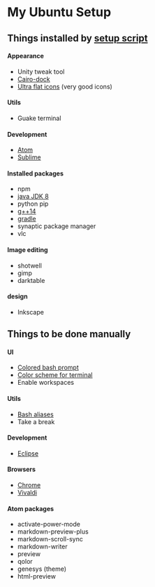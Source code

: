 # My Ubuntu Setup

## Things installed by [setup script](setup.sh)
#### Appearance
- Unity tweak tool
- [Cairo-dock](http://linuxpitstop.com/install-cairo-dock-on-ubuntu-15-04/)
- [Ultra flat icons](http://www.noobslab.com/2015/01/make-linux-more-elegant-with-ultra-flat.html) (very good icons)

#### Utils
- Guake terminal

#### Development
- [Atom](https://atom.io/)
- [Sublime](https://www.sublimetext.com/3)

#### Installed packages
- npm
- [java JDK 8](http://tecadmin.net/install-oracle-java-8-jdk-8-ubuntu-via-ppa/)
- python pip
- [g++14](http://scholtyssek.org/blog/2015/06/11/install-gcc-with-c14-support-on-ubuntumint/)
- [gradle](https://gradle.org/gradle-download/)
- synaptic package manager
- vlc

#### Image editing
- shotwell
- gimp
- darktable

#### design
- Inkscape

## Things to be done manually
#### UI
- [Colored bash prompt](https://scottlinux.com/2013/07/08/enable-colorful-terminal-in-debian-and-ubuntu/)
- [Color scheme for terminal](http://mayccoll.github.io/Gogh/)
- Enable workspaces

#### Utils
- [Bash aliases](https://github.com/manparvesh/bashAliases)
- Take a break

#### Development
- [Eclipse](https://eclipse.org/downloads/)

#### Browsers
- [Chrome](https://www.google.com/chrome‎)
- [Vivaldi](https://vivaldi.com/download/?lang=en)

#### Atom packages
- activate-power-mode
- markdown-preview-plus
- markdown-scroll-sync
- markdown-writer
- preview
- qolor
- genesys (theme)
- html-preview
